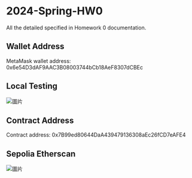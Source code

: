 # 2024-Spring-HW0

All the detailed specified in Homework 0 documentation.

## Wallet Address
MetaMask wallet address: 0x6e54D3dAF9AAC3B08003744bCb18AeF8307dCBEc

## Local Testing
![圖片](https://github.com/cosmos-black-cat/2024-Spring-HW0/assets/120732049/95d3539b-94e7-4c83-8edb-b9802049ab5d)

## Contract Address
Contract address: 0x7B99ed80644DaA439479136308aEc26fCD7eAFE4

## Sepolia Etherscan
![圖片](https://github.com/cosmos-black-cat/2024-Spring-HW0/assets/120732049/3c210c56-7135-42fa-9314-5f65414614c8)
